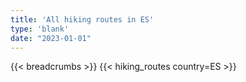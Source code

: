```yaml
---
title: 'All hiking routes in ES'
type: 'blank'
date: "2023-01-01"
---
```


{{< breadcrumbs >}}
{{< hiking_routes country=ES >}}
